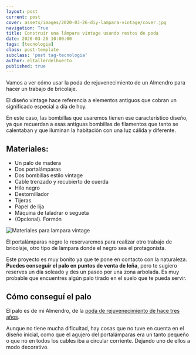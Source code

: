 ```yaml
---
layout: post
current: post
cover: assets/images/2020-03-26-diy-lampara-vintage/cover.jpg
navigation: True
title: Construir una lámpara vintage usando restos de poda
date: 2020-03-26 10:00:00
tags: [tecnologia]
class: post-template
subclass: 'post tag-tecnologia'
author: eltallerdelhuerto
published: true
---
```


Vamos a ver cómo usar la poda de rejuvenecimiento de un Almendro para hacer un trabajo de bricolaje.

El diseño vintage hace referencia a elementos antiguos que cobran un significado especial a día de hoy. 

En este caso, las bombillas que usaremos tienen ese característico diseño, ya que recuerdan a esas antiguas bombillas de filamentos que tanto se calentaban y que iluminan la habitación con una luz cálida y diferente.

## Materiales:
- Un palo de madera
- Dos portalámparas
- Dos bombillas estilo vintage
- Cable trenzado y recubierto de cuerda
- Hilo negro
- Destornillador
- Tijeras
- Papel de lija
- Máquina de taladrar o segueta
- (Opcional). Formón

![Materiales para lampara vintage](assets/images/2020-03-26-diy-lampara-vintage/materials.jpg "Materiales para lampara vintage")

El portalámparas negro lo reservaremos para realizar otro trabajo de bricolaje, otro tipo de lámpara donde el negro sea el protagonista.

Este proyecto es muy bonito ya que te pone en contacto con la naturaleza. **Puedes conseguir el palo en puntos de venta de leña**, pero te sugiero reserves un día soleado y des un paseo por una zona arbolada. Es muy probable que encuentres algún palo tirado en el suelo que te pueda servir. 

## Cómo conseguí el palo
El palo es de mi Almendro, de la [poda de rejuvenecimiento de hace tres años](poda-rejuvenecimiento-almendro).

Aunque no tiene mucha dificultad, hay cosas que no tuve en cuenta en el diseño inicial, como que el agujero del portalámparas era un tanto pequeño o que no en todos los cables iba a circular corriente. Dejando uno de ellos a modo decorativo. 
